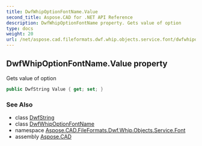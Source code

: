 ```yaml
---
title: DwfWhipOptionFontName.Value
second_title: Aspose.CAD for .NET API Reference
description: DwfWhipOptionFontName property. Gets value of option
type: docs
weight: 20
url: /net/aspose.cad.fileformats.dwf.whip.objects.service.font/dwfwhipoptionfontname/value/
---
```

## DwfWhipOptionFontName.Value property

Gets value of option

```csharp
public DwfString Value { get; set; }
```

### See Also

* class [DwfString](../../../aspose.cad.fileformats.dwf.whip.objects/dwfstring/)
* class [DwfWhipOptionFontName](../)
* namespace [Aspose.CAD.FileFormats.Dwf.Whip.Objects.Service.Font](../../dwfwhipoptionfontname/)
* assembly [Aspose.CAD](../../../)


